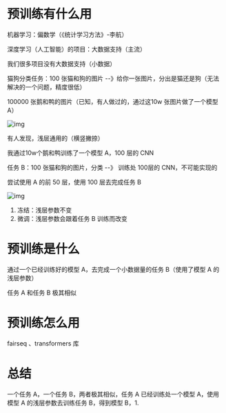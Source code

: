 # 预训练有什么用

机器学习：偏数学（《统计学习方法》-李航）

深度学习（人工智能）的项目：大数据支持（主流）



我们很多项目没有大数据支持（小数据）

猫狗分类任务：100 张猫和狗的图片 --》给你一张图片，分出是猫还是狗（无法解决的一个问题，精度很低）



100000 张鹅和鸭的图片（已知，有人做过的，通过这10w 张图片做了一个模型 A）



![img](https://imgmd.oss-cn-shanghai.aliyuncs.com/BERT_IMG/%E5%9B%BE%E5%83%8F%E9%A2%84%E8%AE%AD%E7%BB%83%E7%A4%BA%E4%BE%8B.jpg)

有人发现，浅层通用的（横竖撇捺）



我通过10w个鹅和鸭训练了一个模型 A，100 层的 CNN



任务 B：100 张猫和狗的图片，分类 --》 训练处 100层的 CNN，不可能实现的



尝试使用 A 的前 50 层，使用 100 层去完成任务 B



![img](https://imgmd.oss-cn-shanghai.aliyuncs.com/BERT_IMG/%E9%A2%84%E8%AE%AD%E7%BB%83%E7%9A%84%E5%BA%94%E7%94%A8.jpg)

1. 冻结：浅层参数不变
2. 微调：浅层参数会跟着任务 B 训练而改变





# 预训练是什么

通过一个已经训练好的模型 A，去完成一个小数据量的任务 B（使用了模型 A 的浅层参数）

任务 A 和任务 B 极其相似

# 预训练怎么用

fairseq 、transformers 库

# 总结

一个任务 A，一个任务 B，两者极其相似，任务 A 已经训练处一个模型 A，使用模型 A 的浅层参数去训练任务 B，得到模型 B，1.